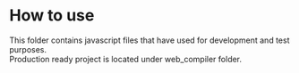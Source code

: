 # How to use

This folder contains javascript files that have used for development and test purposes.  
Production ready project is located under web_compiler folder.
